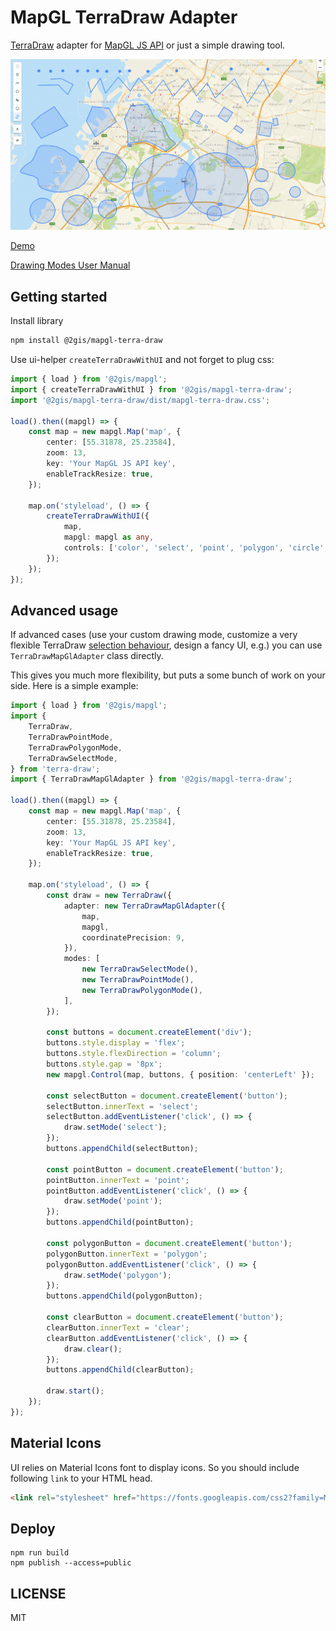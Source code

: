 # MapGL TerraDraw Adapter

[TerraDraw](https://github.com/JamesLMilner/terra-draw) adapter for [MapGL JS API](http://docs.2gis.com/en/mapgl) or just a simple drawing tool.

![intro pic](/docs/intro.png)

[Demo](https://2gis.github.io/mapgl-terra-draw/)

[Drawing Modes User Manual](MODES.md)

## Getting started

Install library

```bash
npm install @2gis/mapgl-terra-draw
```

Use ui-helper `createTerraDrawWithUI` and not forget to plug css:

```ts
import { load } from '@2gis/mapgl';
import { createTerraDrawWithUI } from '@2gis/mapgl-terra-draw';
import '@2gis/mapgl-terra-draw/dist/mapgl-terra-draw.css';

load().then((mapgl) => {
    const map = new mapgl.Map('map', {
        center: [55.31878, 25.23584],
        zoom: 13,
        key: 'Your MapGL JS API key',
        enableTrackResize: true,
    });

    map.on('styleload', () => {
        createTerraDrawWithUI({
            map,
            mapgl: mapgl as any,
            controls: ['color', 'select', 'point', 'polygon', 'circle', 'download', 'clear'],
        });
    });
});
```

## Advanced usage

If advanced cases (use your custom drawing mode, customize a very flexible TerraDraw [selection behaviour](https://github.com/JamesLMilner/terra-draw/blob/main/guides/4.MODES.md#selection-mode), design a fancy UI, e.g.) you can use `TerraDrawMapGlAdapter` class directly.

This gives you much more flexibility, but puts a some bunch of work on your side. Here is a simple example:

```ts
import { load } from '@2gis/mapgl';
import {
    TerraDraw,
    TerraDrawPointMode,
    TerraDrawPolygonMode,
    TerraDrawSelectMode,
} from 'terra-draw';
import { TerraDrawMapGlAdapter } from '@2gis/mapgl-terra-draw';

load().then((mapgl) => {
    const map = new mapgl.Map('map', {
        center: [55.31878, 25.23584],
        zoom: 13,
        key: 'Your MapGL JS API key',
        enableTrackResize: true,
    });

    map.on('styleload', () => {
        const draw = new TerraDraw({
            adapter: new TerraDrawMapGlAdapter({
                map,
                mapgl,
                coordinatePrecision: 9,
            }),
            modes: [
                new TerraDrawSelectMode(),
                new TerraDrawPointMode(),
                new TerraDrawPolygonMode(),
            ],
        });

        const buttons = document.createElement('div');
        buttons.style.display = 'flex';
        buttons.style.flexDirection = 'column';
        buttons.style.gap = '8px';
        new mapgl.Control(map, buttons, { position: 'centerLeft' });

        const selectButton = document.createElement('button');
        selectButton.innerText = 'select';
        selectButton.addEventListener('click', () => {
            draw.setMode('select');
        });
        buttons.appendChild(selectButton);

        const pointButton = document.createElement('button');
        pointButton.innerText = 'point';
        pointButton.addEventListener('click', () => {
            draw.setMode('point');
        });
        buttons.appendChild(pointButton);

        const polygonButton = document.createElement('button');
        polygonButton.innerText = 'polygon';
        polygonButton.addEventListener('click', () => {
            draw.setMode('polygon');
        });
        buttons.appendChild(polygonButton);

        const clearButton = document.createElement('button');
        clearButton.innerText = 'clear';
        clearButton.addEventListener('click', () => {
            draw.clear();
        });
        buttons.appendChild(clearButton);

        draw.start();
    });
});
```

## Material Icons

UI relies on Material Icons font to display icons. So you should include following `link` to your HTML head.

```html
<link rel="stylesheet" href="https://fonts.googleapis.com/css2?family=Material+Symbols+Outlined" />
```

## Deploy

```
npm run build
npm publish --access=public
```

## LICENSE

MIT
